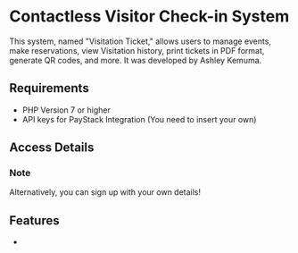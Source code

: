 # Contactless Visitor Check-in System

This system, named "Visitation Ticket," allows users to manage events, make reservations, view Visitation history, print tickets in PDF format, generate QR codes, and more. It was developed by Ashley Kemuma.

## Requirements

- PHP Version 7 or higher
- API keys for PayStack Integration (You need to insert your own)

## Access Details


### Note

Alternatively, you can sign up with your own details!

## Features

-